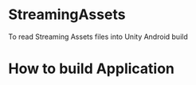 # StreamingAssets
To read Streaming Assets files into Unity Android build

# How to build Application
